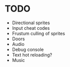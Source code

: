 # TODO
- Directional sprites
- Input cheat codes
- Frustum culling of sprites
- Doors
- Audio
- Debug console
- Text hot reloading?
- Music